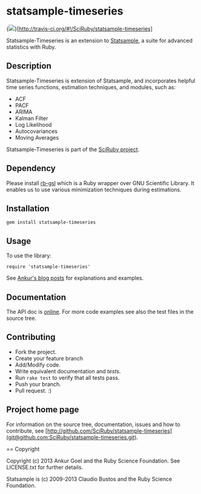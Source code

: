 # statsample-timeseries

{<img
src="https://secure.travis-ci.org/SciRuby/statsample-timeseries.png"
/>}[http://travis-ci.org/#!/SciRuby/statsample-timeseries]

Statsample-Timeseries is an extension to [Statsample](https://github.com/sciruby/statsample), a suite for advanced statistics with Ruby.

## Description

Statsample-Timeseries is extension of Statsample, and incorporates helpful time series functions, estimation techniques, and modules, such as:

* ACF
* PACF
* ARIMA
* Kalman Filter
* Log Likelihood
* Autocovariances
* Moving Averages

Statsample-Timeseries is part of the [SciRuby project](http://sciruby.com).

## Dependency

Please install [rb-gsl]() which is a Ruby wrapper over GNU Scientific Library.
It enables us to use various minimization techniques during estimations.

## Installation

`gem install statsample-timeseries`

## Usage

To use the library:

`require 'statsample-timeseries'`

See [Ankur's blog posts](http://ankurgoel.com) for explanations and examples.

## Documentation

The API doc is [online](http://rubygems.org/gems/statsample-timeseries). For more code examples see also the test files in the source tree.

## Contributing

* Fork the project.
* Create your feature branch
* Add/Modify code.
* Write equivalent documentation and *tests*.
* Run `rake test` to verify that all tests pass.
* Push your branch.
* Pull request. :)

## Project home page

For information on the source tree, documentation, issues and how to contribute, see [http://github.com/SciRuby/statsample-timeseries](git@github.com:SciRuby/statsample-timeseries.git).

== Copyright

Copyright (c) 2013 Ankur Goel and the Ruby Science Foundation. See LICENSE.txt for further details.

Statsample is (c) 2009-2013 Claudio Bustos and the Ruby Science Foundation.
